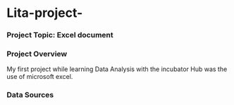 # Lita-project-

### Project Topic: Excel document

### Project Overview
My first project while learning Data Analysis with the incubator Hub was the use of microsoft excel. 

### Data Sources
